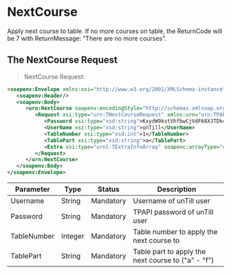# NextCourse

Apply next course to table. If no more courses on table, the ReturnCode will be 7 with ReturnMessage: “There are no more courses”.

## The NextCourse Request

> NextCourse Request:

```xml
<soapenv:Envelope xmlns:xsi="http://www.w3.org/2001/XMLSchema-instance" xmlns:xsd="http://www.w3.org/2001/XMLSchema" xmlns:soapenv="http://schemas.xmlsoap.org/soap/envelope/" xmlns:urn="urn:TPAPIPosIntfU-ITPAPIPOS" xmlns:soapenc="http://schemas.xmlsoap.org/soap/encoding/">
   <soapenv:Header/>
   <soapenv:Body>
      <urn:NextCourse soapenv:encodingStyle="http://schemas.xmlsoap.org/soap/encoding/">
         <Request xsi:type="urn:TNextCourseRequest" xmlns:urn="urn:TPAPIPosIntfU">
            <Password xsi:type="xsd:string">KxydW9kstVhfbwCjVdF68XJTDk4sKB</Password>
            <UserName xsi:type="xsd:string">unTill</UserName>
            <TableNumber xsi:type="xsd:int">1</TableNumber>
            <TablePart xsi:type="xsd:string">a</TablePart>
            <Extra xsi:type="urn1:TExtraInfoArray" soapenc:arrayType="urn1:TExtraInfo[]" xmlns:urn1="urn:TPAPIPosTypesU"/>
         </Request>
      </urn:NextCourse>
   </soapenv:Body>
</soapenv:Envelope>
```

Parameter | Type | Status | Description
----------| ---- | -------| -----------
Username | String | Mandatory | Username of unTill user
Password | String | Mandatory | TPAPI password of unTill user
TableNumber | Integer | Mandatory | Table number to apply the next course to
TablePart | String | Mandatory | Table part to apply the next course to ("a" - "f")
